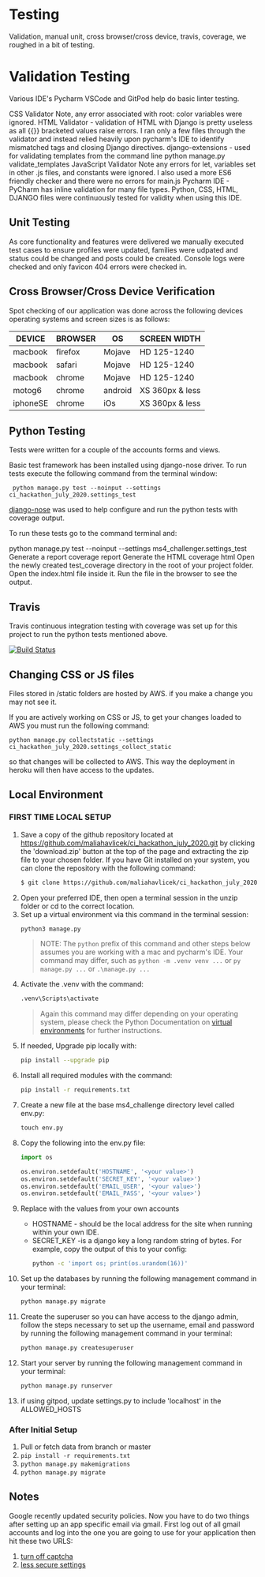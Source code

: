 
# Testing

Validation, manual unit, cross browser/cross device, travis, coverage, we roughed in a bit of testing.

# Validation Testing 
Various IDE's Pycharm VSCode and GitPod help do basic linter testing.

CSS Validator Note, any error associated with root: color variables were ignored.
HTML Validator - validation of HTML with Django is pretty useless as all {{}} bracketed values raise errors. I ran only a few files through the validator and instead relied heavily upon pycharm's IDE to identify mismatched tags and closing Django directives.
django-extensions - used for validating templates from the command line python manage.py validate_templates
JavaScript Validator Note any errors for let, variables set in other .js files, and constants were ignored. I also used a more ES6 friendly checker and there were no errors for main.js
Pycharm IDE - PyCharm has inline validation for many file types. Python, CSS, HTML, DJANGO files were continuously tested for validity when using this IDE.

## Unit Testing

As core functionality and features were delivered we manually executed test cases to ensure profiles were updated, families were udpated and status could be changed and posts could be created. Console logs were checked and only favicon 404 errors were checked in.

## Cross Browser/Cross Device Verification
Spot checking of our application was done across the following devices operating systems and screen sizes is as follows:

| DEVICE   | BROWSER | OS      | SCREEN WIDTH    |
|----------|---------|---------|-----------------|
| macbook  | firefox | Mojave  | HD 125-1240     |
| macbook  | safari  | Mojave  | HD 125-1240     |
| macbook  | chrome  | Mojave  | HD 125-1240     |
| motog6   | chrome  | android | XS 360px & less |
| iphoneSE | chrome  | iOs     | XS 360px & less |


## Python Testing
Tests were written for a couple of the accounts forms and views. 

Basic test framework has been installed using django-nose driver. To run tests execute the following command from the terminal window:
 
``` python manage.py test --noinput --settings ci_hackathon_july_2020.settings_test```

[django-nose](https://pypi.org/project/django-nose/) was used to help configure and run the python tests with coverage output.

To run these tests go to the command terminal and:

python manage.py test --noinput --settings ms4_challenger.settings_test
Generate a report coverage report
Generate the HTML coverage html
Open the newly created test_coverage directory in the root of your project folder.
Open the index.html file inside it.
Run the file in the browser to see the output.


## Travis 
Travis continuous integration testing with coverage was set up for this project to run the python tests mentioned above.

[![Build Status](https://travis-ci.org/maliahavlicek/ci_hackathon_july_2020.svg?branch=master)](https://travis-ci.org/maliahavlicek/ci_hackathon_july_2020)






## Changing CSS or JS files
Files stored in /static folders are hosted by AWS. if you make a change
you may not see it. 

If you are actively working on CSS or JS, to get your changes loaded to AWS you must run the following command:

```python manage.py collectstatic --settings ci_hackathon_july_2020.settings_collect_static```


so that changes will be collected to AWS. This way the deployment in heroku will then have access to the updates.

## Local Environment
### FIRST TIME LOCAL SETUP
1. Save a copy of the github repository located at https://github.com/maliahavlicek/ci_hackathon_july_2020.git by clicking the 'download.zip' button at the top of the page and extracting the zip file to your chosen folder. If you have Git installed on your system, you can clone the repository with the following command:
   ```bash
   $ git clone https://github.com/maliahavlicek/ci_hackathon_july_2020.git
   ```
1. Open your preferred IDE, then open a terminal session in the unzip folder or cd to the correct location.
1. Set up a virtual environment via this command in the terminal session:
   ```bash 
   python3 manage.py
   ``` 
   > NOTE: The ```python``` prefix of this command and other steps below assumes you are working with a mac and pycharm's IDE. Your command may differ, such as ```python -m .venv venv ...``` or ```py manage.py ...``` or ```.\manage.py ...```
1. Activate the .venv with the command:
   ```bash 
   .venv\Scripts\activate
   ```
   > Again this command may differ depending on your operating system, please check the Python Documentation on [virtual environments](https://docs.python.org/3/library/venv.html) for further instructions.
1. If needed, Upgrade pip locally with:
   ```bash
   pip install --upgrade pip
   ```
1. Install all required modules with the command:
   ```bash
   pip install -r requirements.txt
   ```
1. Create a new file at the base ms4_challenge directory level called env.py:
   ```python
   touch env.py
   ```
1. Copy the following into the env.py file:
    ```python
    import os
    
    os.environ.setdefault('HOSTNAME', '<your value>')
    os.environ.setdefault('SECRET_KEY', '<your value>')
    os.environ.setdefault('EMAIL_USER', '<your value>')
    os.environ.setdefault('EMAIL_PASS', '<your value>')
    ```
1. Replace <your value> with the values from your own accounts
    - HOSTNAME - should be the local address for the site when running within your own IDE.
    - SECRET_KEY -is a django key a long random string of bytes. For example, copy the output of this to your config: 
        ```bash
       python -c 'import os; print(os.urandom(16))'
        ```
1. Set up the databases by running the following management command in your terminal:
    ```bash
    python manage.py migrate
    ```
1. Create the superuser so you can have access to the django admin, follow the steps necessary to set up the username, email and password by running the following management command in your terminal:
    ```bash
    python manage.py createsuperuser
    ```
1. Start your server by running the following management command in your terminal:
    ```bash
    python manage.py runserver
    ```
1. if using gitpod, update settings.py to include 'localhost' in the ALLOWED_HOSTS

### After Initial Setup
1. Pull or fetch data from branch or master
1. ```pip install -r requirements.txt```
1. ```python manage.py makemigrations``` 
1. ```python manage.py migrate```




## Notes

Google recently updated security policies. Now you have to do two things after setting up an app specific email via gmail. First log out of all gmail accounts and log into the one you are going to use for your application then hit these two URLS:
1) [turn off captcha](https://accounts.google.com/displayunlockcaptcha)
2) [less secure settings](https://myaccount.google.com/lesssecureapps?pli=1) 
